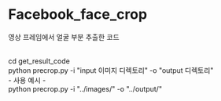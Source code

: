 # Facebook_face_crop
영상 프레임에서 얼굴 부분 추출한 코드

</br>
cd get_result_code
</br>
python precrop.py -i "input 이미지 디렉토리" -o "output 디렉토리"
</br>
- 사용 예시 -
</br>
python precrop.py -i "../images/" -o "../output/"
